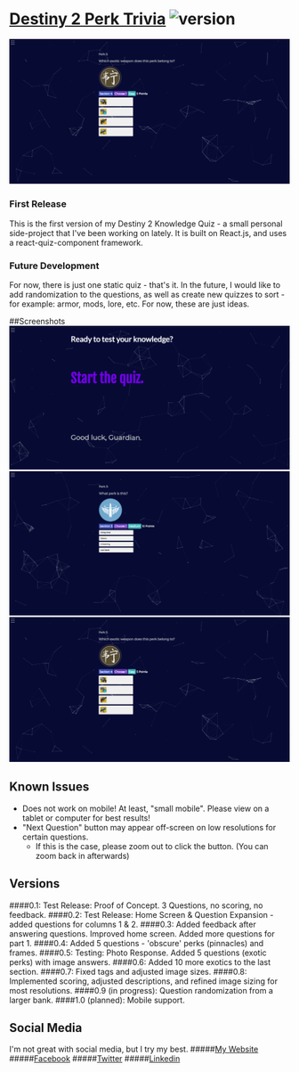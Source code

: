 # [Destiny 2 Perk Trivia](https://master.d23nkvxb90w66x.amplifyapp.com/) ![version](https://img.shields.io/badge/version-0.8-blue.svg)

![img.png](src/assets/screenshots/img.png)

### First Release

This is the first version of my Destiny 2 Knowledge Quiz - a small personal side-project that I've been working on lately. It is built on React.js, and uses a react-quiz-component framework.


### Future Development

For now, there is just one static quiz - that's it. In the future, I would like to add randomization to the questions, as well as create new quizzes to sort - for example: armor, mods, lore, etc. For now, these are just ideas.  

##Screenshots
![img.png](src/assets/screenshots/img_3.png)
![img_1.png](src/assets/screenshots/img_1.png)
![img.png](src/assets/screenshots/img_2.png)
## Known Issues

- Does not work on mobile! At least, "small mobile". Please view on a tablet or computer for best results!
- "Next Question" button may appear off-screen on low resolutions for certain questions.
    - If this is the case, please zoom out to click the button. (You can zoom back in afterwards)
    
## Versions

####0.1: Test Release: Proof of Concept. 3 Questions, no scoring, no feedback.
####0.2: Test Release: Home Screen & Question Expansion - added questions for columns 1 & 2.
####0.3: Added feedback after answering questions. Improved home screen. Added more questions for part 1. 
####0.4: Added 5 questions - 'obscure' perks (pinnacles) and frames.
####0.5: Testing: Photo Response. Added 5 questions (exotic perks) with image answers.
####0.6: Added 10 more exotics to the last section.
####0.7: Fixed tags and adjusted image sizes.
####0.8: Implemented scoring, adjusted descriptions, and refined image sizing for most resolutions.
####0.9 (in progress): Question randomization from a larger bank.
####1.0 (planned): Mobile support.



[CHANGELOG]: ./CHANGELOG.md
[LICENSE]: ./LICENSE.md

## Social Media
I'm not great with social media, but I try my best.
#####[My Website](https://jtrpan.azurewebsites.net)
#####[Facebook](https://www.facebook.com/james.trissin/)
#####[Twitter](https://twitter.com/jtrpan)
#####[Linkedin](https://www.linkedin.com/in/jtrpan/)